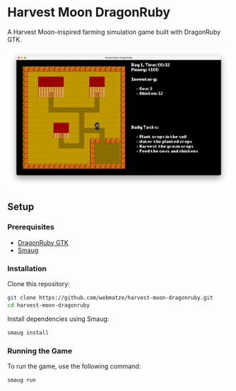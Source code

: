 # Harvest Moon DragonRuby

A Harvest Moon-inspired farming simulation game built with DragonRuby GTK.

![Harvest Moon header image](documentation/screenshot_20240719_2.png)

## Setup

### Prerequisites

- [DragonRuby GTK](https://dragonruby.org/toolkit/game)
- [Smaug](https://github.com/ereborstudios/smaug)

### Installation

Clone this repository:
```bash
git clone https://github.com/webmatze/harvest-moon-dragonruby.git
cd harvest-moon-dragonruby
```

Install dependencies using Smaug:
```bash
smaug install
```

### Running the Game

To run the game, use the following command:

```bash
smaug run
```